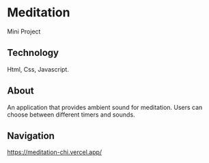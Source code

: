 # Meditation
Mini Project
## Technology
Html,
Css,
Javascript.
## About
An application that provides ambient sound for meditation. Users can choose between different timers and sounds.
## Navigation
https://meditation-chi.vercel.app/

